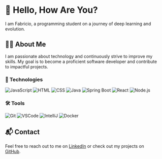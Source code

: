# 👋 Hello, How Are You?

I am Fabricio, a programming student on a journey of deep learning and evolution.

## 👨‍💻 About Me
I am passionate about technology and continuously strive to improve my skills. My goal is to become a proficient software developer and contribute to impactful projects.

### 🚀 Technologies
![JavaScript](https://img.shields.io/badge/-JavaScript-323330?style=for-the-badge&logo=javascript&logoColor=F7DF1E)
![HTML](https://img.shields.io/badge/-HTML-323330?style=for-the-badge&logo=html5&logoColor=E34F26)
![CSS](https://img.shields.io/badge/-CSS-323330?style=for-the-badge&logo=css3&logoColor=1572B6)
![Java](https://img.shields.io/badge/-Java-323330?style=for-the-badge&logo=openjdk&logoColor=007396)
![Spring Boot](https://img.shields.io/badge/-Spring%20Boot-323330?style=for-the-badge&logo=spring-boot&logoColor=6DB33F)
![React](https://img.shields.io/badge/-React-323330?style=for-the-badge&logo=react&logoColor=61DAFB)
![Node.js](https://img.shields.io/badge/-Node.js-323330?style=for-the-badge&logo=node.js&logoColor=339933)

### 🛠️ Tools
![Git](https://img.shields.io/badge/-Git-323330?style=for-the-badge&logo=git&logoColor=F05032)
![VSCode](https://img.shields.io/badge/-VSCode-323330?style=for-the-badge&logo=visual-studio-code&logoColor=007ACC)
![IntelliJ](https://img.shields.io/badge/-IntelliJ-323330?style=for-the-badge&logo=intellij-idea&logoColor=FFFFFF)
![Docker](https://img.shields.io/badge/-Docker-323330?style=for-the-badge&logo=docker&logoColor=2496ED)

## 📬 Contact
Feel free to reach out to me on [LinkedIn](https://www.linkedin.com/in/fabriciolucasz/) or check out my projects on [GitHub](https://github.com/fabriciolucasz).
